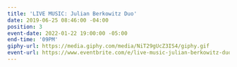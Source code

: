 ```yaml
---
title: 'LIVE MUSIC: Julian Berkowitz Duo'
date: 2019-06-25 08:46:00 -04:00
position: 3
event-date: 2022-01-22 19:00:00 -05:00
end-time: '09PM'
giphy-url: https://media.giphy.com/media/NiT29gUcZ3IS4/giphy.gif
event-url: https://www.eventbrite.com/e/live-music-julian-berkowitz-duo-tickets-223715036697
---
```


